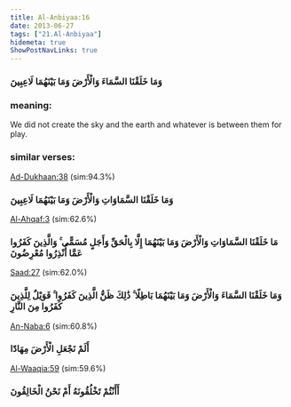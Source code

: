 ```yaml
---
title: Al-Anbiyaa:16
date: 2013-06-27
tags: ["21.Al-Anbiyaa"]
hidemeta: true 
ShowPostNavLinks: true 
---
```

### وَمَا خَلَقْنَا السَّمَاءَ وَالْأَرْضَ وَمَا بَيْنَهُمَا لَاعِبِينَ
### meaning: 
We did not create the sky and the earth and whatever is between them for play.
### similar verses: 

[Ad-Dukhaan:38](/44/38) (sim:94.3%)

### وَمَا خَلَقْنَا السَّمَاوَاتِ وَالْأَرْضَ وَمَا بَيْنَهُمَا لَاعِبِينَ

[Al-Ahqaf:3](/46/3) (sim:62.6%)

### مَا خَلَقْنَا السَّمَاوَاتِ وَالْأَرْضَ وَمَا بَيْنَهُمَا إِلَّا بِالْحَقِّ وَأَجَلٍ مُسَمًّى ۚ وَالَّذِينَ كَفَرُوا عَمَّا أُنْذِرُوا مُعْرِضُونَ

[Saad:27](/38/27) (sim:62.0%)

### وَمَا خَلَقْنَا السَّمَاءَ وَالْأَرْضَ وَمَا بَيْنَهُمَا بَاطِلًا ۚ ذَٰلِكَ ظَنُّ الَّذِينَ كَفَرُوا ۚ فَوَيْلٌ لِلَّذِينَ كَفَرُوا مِنَ النَّارِ

[An-Naba:6](/78/6) (sim:60.8%)

### أَلَمْ نَجْعَلِ الْأَرْضَ مِهَادًا

[Al-Waaqia:59](/56/59) (sim:59.6%)

### أَأَنْتُمْ تَخْلُقُونَهُ أَمْ نَحْنُ الْخَالِقُونَ
